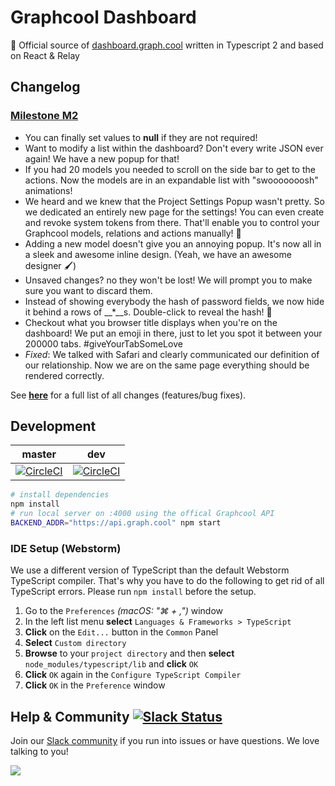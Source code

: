 # Graphcool Dashboard

🚀  Official source of [dashboard.graph.cool](https://dashboard.graph.cool/) written in Typescript 2 and based on React & Relay

## Changelog

### [Milestone M2](https://github.com/graphcool/dashboard/milestone/2)
* You can finally set values to **null** if they are not required!
* Want to modify a list within the dashboard? Don't every write JSON ever again! We have a new popup for that!
* If you had 20 models you needed to scroll on the side bar to get to the actions. Now the models are in an expandable list with "swooooooosh" animations!
* We heard and we knew that the Project Settings Popup wasn't pretty. So we dedicated an entirely new page for the settings! You can even create and revoke system tokens from there. That'll enable you to control your Graphcool models, relations and actions manually! 🔧
* Adding a new model doesn't give you an annoying popup. It's now all in a sleek and awesome inline design. (Yeah, we have an awesome designer 🖌)
* Unsaved changes? no they won't be lost! We will prompt you to make sure you want to discard them.
* Instead of showing everybody the hash of password fields, we now hide it behind a rows of __*__s. Double-click to reveal the hash! 🎩
* Checkout what you browser title displays when you're on the dashboard! We put an emoji in there, just to let you spot it between your 200000 tabs. #giveYourTabSomeLove
* *Fixed*: We talked with Safari and clearly communicated our definition of our relationship. Now we are on the same page everything should be rendered correctly.

See **[here](CHANGELOG.md)** for a full list of all changes (features/bug fixes).

## Development


master | dev
--- | ---
[![CircleCI](https://circleci.com/gh/graphcool/dashboard/tree/master.svg?style=svg)](https://circleci.com/gh/graphcool/dashboard/tree/master) | [![CircleCI](https://circleci.com/gh/graphcool/dashboard/tree/dev.svg?style=svg)](https://circleci.com/gh/graphcool/dashboard/tree/dev)

```sh
# install dependencies
npm install
# run local server on :4000 using the offical Graphcool API
BACKEND_ADDR="https://api.graph.cool" npm start
```
### IDE Setup (Webstorm)

We use a different version of TypeScript than the default Webstorm TypeScript compiler. That's why you have to do the following to get rid of all TypeScript errors.
Please run `npm install` before the setup.

1. Go to the `Preferences` _(macOS: "⌘ + ,")_ window
2. In the left list menu **select** `Languages & Frameworks > TypeScript`
3. **Click** on the `Edit...` button in the `Common` Panel
4. **Select** `Custom directory`
5. **Browse** to your `project directory` and then **select** `node_modules/typescript/lib` and **click** `OK`
6. **Click** `OK` again in the `Configure TypeScript Compiler`
7. **Click** `OK` in the `Preference` window



## Help & Community [![Slack Status](https://slack.graph.cool/badge.svg)](https://slack.graph.cool)

Join our [Slack community](http://slack.graph.cool/) if you run into issues or have questions. We love talking to you!

![](http://i.imgur.com/5RHR6Ku.png)
